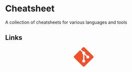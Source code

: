 # Cheatsheet

A collection of cheatsheets for various languages and tools

## Links
<div align="center">
  <a href="../git/README.md"><img src="https://github.com/devicons/devicon/blob/master/icons/git/git-plain.svg" title="Git" alt="Git" width="64" height="64"></a>
</div>
